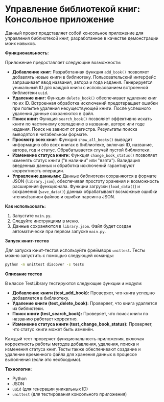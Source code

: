 # Управление библиотекой книг: Консольное приложение

Данный проект представляет собой консольное приложение для управления библиотекой книг, разработанное в качестве демонстрации моих навыков.

**Функциональность:**

Приложение предоставляет следующие возможности:

* **Добавление книг:** Разработанная функция `add_book()` позволяет добавлять новые книги в библиотеку.  Пользовательский интерфейс запрашивает ввод названия, автора и года издания.  Генерируется уникальный ID для каждой книги с использованием встроенной библиотеки `uuid`.
* **Удаление книг:** Функция `delete_book()` обеспечивает удаление книг по их ID.  Встроенная обработка исключений предотвращает ошибки при попытке удаления несуществующей книги.  После успешного удаления данные сохраняются в файл.
* **Поиск книг:** Функция `search_book()` позволяет эффективно искать книги по частичному совпадению в названии, авторе или годе издания. Поиск не зависит от регистра. Результаты поиска выводятся в читабельном формате.
* **Просмотр всех книг:** Функция `show_all_books()` выводит информацию обо всех книгах в библиотеке, включая ID, название, автора, год и статус.  Обрабатывается случай пустой библиотеки.
* **Изменение статуса книги:** Функция `change_book_status()`  позволяет изменять статус книги ("в наличии" или "взята").  Валидация введенных данных и обработка исключений гарантируют корректность операции.
* **Управление данными:** Данные библиотеки сохраняются в формате JSON (`library.json`), обеспечивая простоту хранения и возможность расширения функционала.  Функции загрузки (`load_data()`) и сохранения (`save_data()`) данных обрабатывают возможные ошибки чтения/записи файлов и ошибки парсинга JSON.


**Как использовать:**

1. Запустите `main.py`.
2. Следуйте инструкциям в меню.
3. Данные сохраняются в `library.json`. Файл будет создан автоматически при первом запуске `main.py`.


**Запуск юнит-тестов**

Для запуска юнит-тестов используйте фреймворк `unittest`. Тесты можно запустить с помощью следующей команды:

```bash
python -m unittest discover -s tests
```


**Описание тестов**

В классе TestLibrary тестируются следующие функции и модули:

* **Добавление книги (test_add_book):** Проверяет, что книга успешно добавляется в библиотеку.
* **Удаление книги (test_delete_book):** Проверяет, что книга удаляется из библиотеки.
* **Поиск книги (test_search_book):** Проверяет, что поиск книги по названию работает корректно.
* **Изменение статуса книги (test_change_book_status):** Проверяет, что статус книги может быть изменён.

Каждый тест проверяет функциональность приложения, включая корректность работы методов добавления, удаления, поиска и изменения статуса книг. Тесты также обеспечивают создание и удаление временного файла для хранения данных в процессе выполнения (если это необходимо).


**Технологии:**

* Python
* JSON
* `uuid` (для генерации уникальных ID)
* `unittest` (для тестирования консольного приложения)